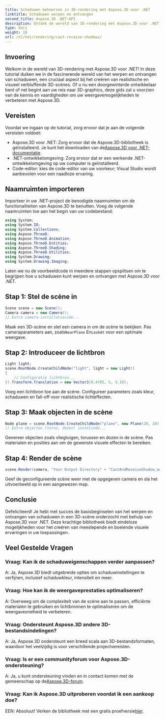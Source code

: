 ```yaml
---
title: Schaduwen beheersen in 3D-rendering met Aspose.3D voor .NET
linktitle: Schaduwen werpen en ontvangen
second_title: Aspose.3D .NET-API
description: Ontdek de wereld van 3D-rendering met Aspose.3D voor .NET. Werp en ontvang moeiteloos schaduwen. Download nu uw gratis proefversie!
type: docs
weight: 10
url: /nl/net/rendering/cast-receive-shadows/
---
```

## Invoering
Welkom in de wereld van 3D-rendering met Aspose.3D voor .NET! In deze tutorial duiken we in de fascinerende wereld van het werpen en ontvangen van schaduwen, een cruciaal aspect bij het creëren van realistische en visueel verbluffende 3D-scènes. Of u nu een doorgewinterde ontwikkelaar bent of net begint aan uw reis naar 3D-graphics, deze gids zal u voorzien van de kennis en vaardigheden om uw weergavemogelijkheden te verbeteren met Aspose.3D.
## Vereisten
Voordat we ingaan op de tutorial, zorg ervoor dat je aan de volgende vereisten voldoet:
-  Aspose.3D voor .NET: Zorg ervoor dat de Aspose.3D-bibliotheek is geïnstalleerd. Je kunt het downloaden van de[Aspose.3D voor .NET-documentatie](https://reference.aspose.com/3d/net/).
- .NET-ontwikkelomgeving: Zorg ervoor dat er een werkende .NET-ontwikkelomgeving op uw computer is geïnstalleerd.
- Code-editor: kies de code-editor van uw voorkeur; Visual Studio wordt aanbevolen voor een naadloze ervaring.
## Naamruimten importeren
Importeer in uw .NET-project de benodigde naamruimten om de functionaliteiten van Aspose.3D te benutten. Voeg de volgende naamruimten toe aan het begin van uw codebestand:
```csharp
using System;
using System.IO;
using System.Collections;
using Aspose.ThreeD;
using Aspose.ThreeD.Animation;
using Aspose.ThreeD.Entities;
using Aspose.ThreeD.Shading;
using Aspose.ThreeD.Utilities;
using System.Drawing;
using System.Drawing.Imaging;
```
Laten we nu de voorbeeldcode in meerdere stappen opsplitsen om te begrijpen hoe u schaduwen kunt werpen en ontvangen met Aspose.3D voor .NET.
## Stap 1: Stel de scène in
```csharp
Scene scene = new Scene();
Camera camera = new Camera();
// Extra camera-installatiecode...
```
 Maak een 3D-scène en stel een camera in om de scène te bekijken. Pas cameraparameters aan, zoals`NearPlane` En`LookAt` voor een optimale weergave.
## Stap 2: Introduceer de lichtbron
```csharp
Light light;
scene.RootNode.CreateChildNode("light", light = new Light()
{
    // Configuratie lichtbron...
}).Transform.Translation = new Vector3(9.4785, 5, 3.18);
```
Voeg een lichtbron toe aan de scène. Configureer parameters zoals kleur, schaduwen en fall-off voor realistische lichteffecten.
## Stap 3: Maak objecten in de scène
```csharp
Node plane = scene.RootNode.CreateChildNode("plane", new Plane(20, 20));
// Extra objecten (torus, dozen) instelcode...
```
Genereer objecten zoals vliegtuigen, torussen en dozen in de scène. Pas materialen en posities aan om de gewenste visuele effecten te bereiken.
## Stap 4: Render de scène
```csharp
scene.Render(camera, "Your Output Directory" + "CastAndReceiveShadow_out.png", new Size(1024, 1024), ImageFormat.Png, opt);
```
Geef de geconfigureerde scène weer met de opgegeven camera en sla het uitvoerbeeld op in een aangewezen map.
## Conclusie
Gefeliciteerd! Je hebt met succes de basisbeginselen van het werpen en ontvangen van schaduwen in een 3D-scène onderzocht met behulp van Aspose.3D voor .NET. Deze krachtige bibliotheek biedt eindeloze mogelijkheden voor het creëren van meeslepende en boeiende visuele ervaringen in uw toepassingen.
## Veel Gestelde Vragen
### Vraag: Kan ik de schaduweigenschappen verder aanpassen?
A: Ja, Aspose.3D biedt uitgebreide opties om schaduwinstellingen te verfijnen, inclusief schaduwkleur, intensiteit en meer.
### Vraag: Hoe kan ik de weergaveprestaties optimaliseren?
A: Overweeg om de complexiteit van de scène aan te passen, efficiënte materialen te gebruiken en lichtbronnen te optimaliseren om de weergavesnelheid te verbeteren.
### Vraag: Ondersteunt Aspose.3D andere 3D-bestandsindelingen?
A: Ja, Aspose.3D ondersteunt een breed scala aan 3D-bestandsformaten, waardoor het veelzijdig is voor verschillende projectvereisten.
### Vraag: Is er een communityforum voor Aspose.3D-ondersteuning?
 A: Ja, u kunt ondersteuning vinden en in contact komen met de gemeenschap op de[Aspose.3D-forum](https://forum.aspose.com/c/3d/18).
### Vraag: Kan ik Aspose.3D uitproberen voordat ik een aankoop doe?
 EEN: Absoluut! Verken de bibliotheek met een gratis proefversie[hier](https://releases.aspose.com/).